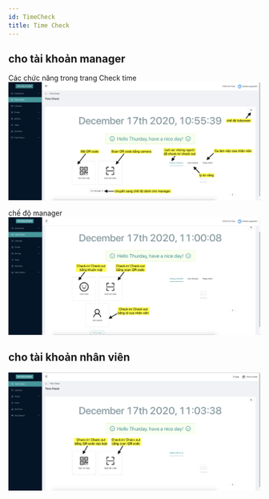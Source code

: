 ```yaml
---
id: TimeCheck
title: Time Check 
---
```

## cho tài khoản manager
Các chức năng trong trang Check time
![img](../static/img/checktime_1.png)

chế độ manager
![img](../static/img/checktime_2.png)

## cho tài khoản nhân viên
![img](../static/img/checktime_3.png)

